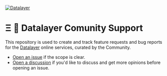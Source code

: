[![Datalayer](https://assets.datalayer.design/datalayer-25.svg)](https://datalayer.io)

# Ξ 🦄 Datalayer Comunity Support

This repository is used to create and track feature requests and bug reports for the [Datalayer](https://datalayer.io) online services, curated by the Community.

- [Open an issue](https://github.com/datalayer-support/community/issues/new/choose) if the scope is clear.
- [Open a discussion](https://github.com/datalayer-support/community/discussions/new) if you'd like to discuss and get more opinions before opening an issue.
